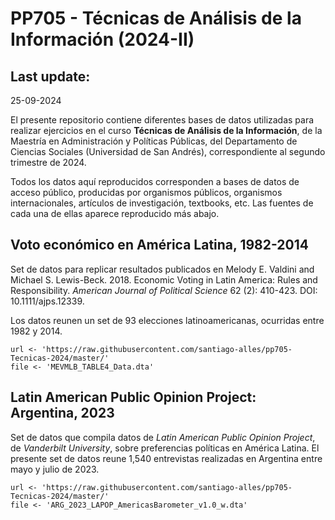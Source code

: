 PP705 - Técnicas de Análisis de la Información (2024-II)
===========================

Last update:
--------------
25-09-2024


El presente repositorio contiene diferentes bases de datos utilizadas para realizar ejercicios en el curso <b>Técnicas de Análisis de la Información</b>, de la Maestría en Administración y Políticas Públicas, del Departamento de Ciencias Sociales (Universidad de San Andrés), correspondiente al segundo trimestre de 2024.

Todos los datos aquí reproducidos corresponden a bases de datos de acceso público, producidas por organismos públicos, organismos internacionales, artículos de investigación, textbooks, etc. Las fuentes de cada una de ellas aparece reproducido más abajo.

Voto económico en América Latina, 1982-2014
------------------

Set de datos para replicar resultados publicados en Melody E. Valdini and Michael S. Lewis-Beck. 2018. Economic Voting in Latin America: Rules and Responsibility. <i>American Journal of Political Science</i> 62 (2): 410-423. DOI: 10.1111/ajps.12339.

Los datos reunen un set de 93 elecciones latinoamericanas, ocurridas entre 1982 y 2014.

<pre><code>url <- 'https://raw.githubusercontent.com/santiago-alles/pp705-Tecnicas-2024/master/'
file <- 'MEVMLB_TABLE4_Data.dta'</pre></code>

Latin American Public Opinion Project: Argentina, 2023
------------------

Set de datos que compila datos de <i>Latin American Public Opinion Project</i>, de <i>Vanderbilt University</i>, sobre preferencias políticas en América Latina. El presente set de datos reune 1,540 entrevistas realizadas en Argentina entre mayo y julio de 2023.

<pre><code>url <- 'https://raw.githubusercontent.com/santiago-alles/pp705-Tecnicas-2024/master/'
file <- 'ARG_2023_LAPOP_AmericasBarometer_v1.0_w.dta'</pre></code>

